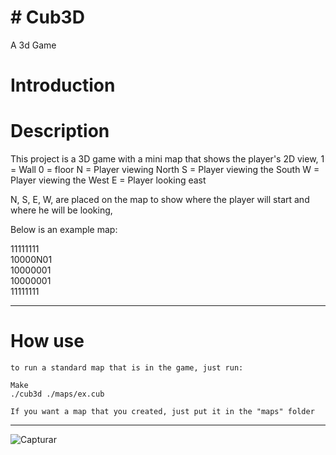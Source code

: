 # # Cub3D

A 3d Game

# Introduction 


# Description

This project is a 3D game with a mini map that shows the player's 2D view,
1 = Wall
0 = floor
N = Player viewing North
S = Player viewing the South
W = Player viewing the West
E = Player looking east

N, S, E, W, are placed on the map to show where the player will start and where he will be looking,

Below is an example map:

11111111<br />
10000N01<br />
10000001<br />
10000001<br />
11111111<br />
______
# How use

```
to run a standard map that is in the game, just run:

Make
./cub3d ./maps/ex.cub

If you want a map that you created, just put it in the "maps" folder
```
______

![Capturar](https://user-images.githubusercontent.com/69651347/171074928-62ba1525-da17-4937-8cd9-6de82565586b.PNG)

